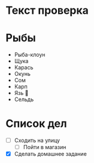 # Текст проверка

# Рыбы
* Рыба-клоун
* Щука
* Карась
* Окунь
* Сом
* Карп
* Язь :star2:
* Сельдь

# Список дел
* [ ] Сходить на улицу
    * [ ] Пойти в магазин
* [X] Сделать домашнее задание
